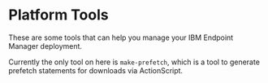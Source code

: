 Platform Tools
==============

These are some tools that can help you manage your IBM Endpoint Manager
deployment.

Currently the only tool on here is `make-prefetch`, which is a tool to generate
prefetch statements for downloads via ActionScript.
